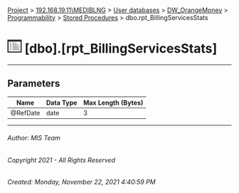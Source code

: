 #### 

[Project](../../../../../index.md) > [192.168.19.11\\MEDIBLNG](../../../../index.md) > [User databases](../../../index.md) > [DW_OrangeMoney](../../index.md) > [Programmability](../index.md) > [Stored Procedures](Stored_Procedures.md) > dbo.rpt_BillingServicesStats

# ![Stored Procedures](../../../../../Images/StoredProcedure32.png) [dbo].[rpt_BillingServicesStats]

---

## <a name="#parameters"></a>Parameters

| Name | Data Type | Max Length (Bytes) |
|---|---|---|
| @RefDate | date | 3 |


---

###### Author:  MIS Team

###### Copyright 2021 - All Rights Reserved

###### Created: Monday, November 22, 2021 4:40:59 PM

